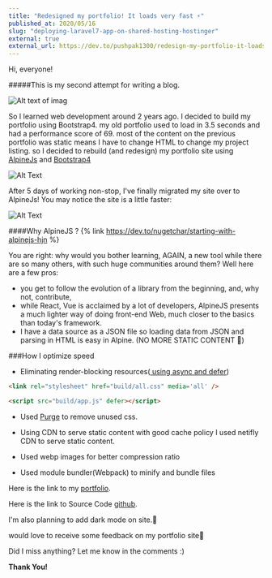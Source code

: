 ```yaml
---
title: "Redesigned my portfolio! It loads very fast ⚡"
published_at: 2020/05/16
slug: "deploying-laravel7-app-on-shared-hosting-hostinger"
external: true
external_url: https://dev.to/pushpak1300/redesign-my-portfolio-it-loads-very-fast-nn4
---
```

Hi, everyone!

#####This is my second attempt for writing a blog.

![Alt text of imag](https://media.giphy.com/media/PvvSfSDFoAL5e/giphy.gif)

So I learned web development around 2 years ago. I decided to build my portfolio using Bootstrap4. my old portfolio used to load in 3.5 seconds and had a performance score of 69. most of the content on the previous portfolio was static means I have to change HTML to change my project listing. so I decided to rebuild (and redesign) my portfolio site using  [AlpineJs](https://github.com/alpinejs/alpine) and [Bootstrap4](https://getbootstrap.com)

![Alt Text](https://dev-to-uploads.s3.amazonaws.com/i/4kjckw26r9zufm7seii2.png)

After 5 days of working non-stop, I've finally migrated my site over to AlpineJs! You may notice the site is a little faster:

![Alt Text](https://dev-to-uploads.s3.amazonaws.com/i/vbyary9yx8beypgbq9s9.png)

####Why AlpineJS ?
{% link https://dev.to/nugetchar/starting-with-alpinejs-hjn %}

You are right: why would you bother learning, AGAIN, a new tool while there are so many others, with such huge communities around them?
Well here are a few pros:
* you get to follow the evolution of a library from the beginning, and, why not, contribute,
* while React, Vue is acclaimed by a lot of developers, AlpineJS presents a much lighter way of doing front-end Web, much closer to the basics than today's framework.
* I have a data source as a JSON file so loading data from JSON and parsing in HTML is easy in Alpine. (NO MORE STATIC CONTENT  🎉)

###How I optimize speed
* Eliminating render-blocking resources([ using async and defer]('https://web.dev/render-blocking-resources/?utm_source=lighthouse&utm_medium=unknown'))

```html
<link rel="stylesheet" href="build/all.css" media='all' />

<script src="build/app.js" defer></script>
```
* Used [Purge](https://purgecss.com/) to remove unused css.

* Using CDN to serve static content with good cache policy
I used netifly CDN to serve static content.

* Used webp images for better compression ratio

* Used module bundler(Webpack) to minify and bundle files



Here is the link to my [portfolio](https://pushpak1300.github.io/).

Here is the link to Source Code [github](https://github.com/pushpak1300/pushpak1300.github.io).

I'm also planning to add dark mode on site.🌙 

would love to receive some feedback on my portfolio site🍍

Did I miss anything? Let me know in the comments :)

**Thank You!**
